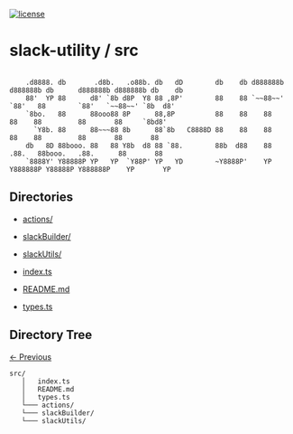 
[![license](https://img.shields.io/github/license/jamesisaac/react-native-background-task.svg)](https://opensource.org/licenses/MIT)


# slack-utility / src

```

    .d8888. db       .d8b.   .o88b. db   dD        db    db d888888b d888888b db      d888888b d888888b db    db 
    88'  YP 88      d8' `8b d8P  Y8 88 ,8P'        88    88 `~~88~~'   `88'   88        `88'   `~~88~~' `8b  d8' 
    `8bo.   88      88ooo88 8P      88,8P          88    88    88       88    88         88       88     `8bd8'  
      `Y8b. 88      88~~~88 8b      88`8b   C8888D 88    88    88       88    88         88       88       88    
    db   8D 88booo. 88   88 Y8b  d8 88 `88.        88b  d88    88      .88.   88booo.   .88.      88       88    
    `8888Y' Y88888P YP   YP  `Y88P' YP   YD        ~Y8888P'    YP    Y888888P Y88888P Y888888P    YP       YP    
```

## Directories
 - [actions/](./actions/) - [slackBuilder/](./slackBuilder/) - [slackUtils/](./slackUtils/)

 - [index.ts](./index.ts) - [README.md](./README.md) - [types.ts](./types.ts)
## Directory Tree
[<- Previous](https://github.com/marc-aurele-besner/slack-utility)
```
src/
   │   index.ts
   │   README.md
   │   types.ts
   └─── actions/
   └─── slackBuilder/
   └─── slackUtils/
```
